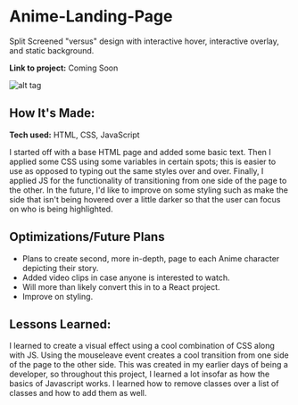# Anime-Landing-Page

Split Screened "versus" design with interactive hover, interactive overlay, and static background. 

**Link to project:** Coming Soon

![alt tag](https://github.com/paryswest/Anime-Landing-Page/blob/b52117f1812c5161b800e8ec44ad84626fc993ed/Animelanding.gif)

## How It's Made:

**Tech used:** HTML, CSS, JavaScript

I started off with a base HTML page and added some basic text. Then I applied some CSS using some variables in certain spots; this is easier to use as opposed to typing out the same styles over and over. Finally, I applied JS for the functionality of transitioning from one side of the page to the other. In the future, I'd like to improve on some styling such as make the side that isn't being hovered over a little darker so that the user can focus on who is being highlighted. 

## Optimizations/Future Plans

- Plans to create second, more in-depth, page to each Anime character depicting their story.
- Added video clips in case anyone is interested to watch.
- Will more than likely convert this in to a React project.
- Improve on styling.

## Lessons Learned:

I learned to create a visual effect using a cool combination of CSS along with JS. Using the mouseleave event creates a cool transition from one side of the page to the other side. This was created in my earlier days of being a developer, so throughout this project, I learned a lot insofar as how the basics of Javascript works. I learned how to remove classes over a list of classes and how to add them as well. 

